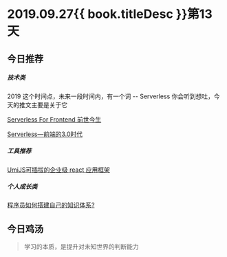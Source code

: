 # 2019.09.27{{ book.titleDesc }}第13天

## 今日推荐

##### 技术类

2019 这个时间点，未来一段时间内，有一个词 -- Serverless 你会听到想吐，今天的推文主要是关于它

[Serverless For Frontend 前世今生](https://zhuanlan.zhihu.com/p/77095720)

[Serverless—前端的3.0时代](https://mp.weixin.qq.com/s/4ljo3QuwgGEzQ5OHqOA01w)

##### 工具推荐

[UmiJS可插拔的企业级 react 应用框架](https://github.com/umijs/umi)

##### 个人成长类

[程序员如何搭建自己的知识体系?](https://juejin.im/post/5d8dc96e6fb9a04e1e7ba128)

## 今日鸡汤

> 学习的本质，是提升对未知世界的判断能力






